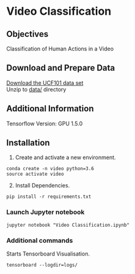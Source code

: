 # Video Classification

## Objectives
Classification of Human Actions in a Video 

## Download and Prepare Data
[Download the UCF101 data set](https://www.crcv.ucf.edu/data/UCF101/UCF101.rar)  
Unzip to [data/](data/) directory

## Additional Information
Tensorflow Version: GPU 1.5.0

## Installation
1. Create and activate a new environment.
```
conda create -n video python=3.6
source activate video
```
2. Install Dependencies.
```
pip install -r requirements.txt
```

### Launch Jupyter notebook
```
jupyter notebook "Video Classification.ipynb"
```

### Additional commands
Starts Tensorboard Visualisation.
```
tensorboard --logdir=logs/
```
